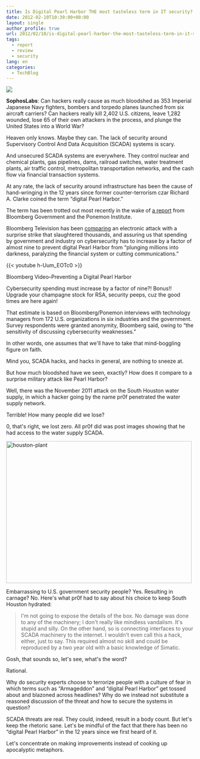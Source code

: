 ```yaml
---
title: Is Digital Pearl Harbor THE most tasteless term in IT security?
date: 2012-02-10T10:39:00+00:00
layout: single
author_profile: true
url: 2012/02/10/is-digital-pearl-harbor-the-most-tasteless-term-in-it-security/
tags:
  - report
  - review
  - security
lang: en
categories: 
  - TechBlog
---
```

![](http://lh6.ggpht.com/-bb4cyoOU-ug/TzTsofsosAI/AAAAAAAAEm8/P4R5vKCzGo4/s1600-h/digital-pearl-harbor-170%25255B2%25255D.jpg)

**SophosLabs**: Can hackers really cause as much bloodshed as 353 Imperial Japanese Navy fighters, bombers and torpedo planes launched from six aircraft carriers? Can hackers really kill 2,402 U.S. citizens, leave 1,282 wounded, lose 65 of their own attackers in the process, and plunge the United States into a World War? 

Heaven only knows. Maybe they can. The lack of security around Supervisory Control And Data Acquisition (SCADA) systems is scary. 

And unsecured SCADA systems are everywhere. They control nuclear and chemical plants, gas pipelines, dams, railroad switches, water treatment plants, air traffic control, metropolitan transportation networks, and the cash flow via financial transaction systems. 

At any rate, the lack of security around infrastructure has been the cause of hand-wringing in the 12 years since former counter-terrorism czar Richard A. Clarke coined the term “digital Pearl Harbor.” 

The term has been trotted out most recently in the wake of [a report](http://www.bloomberg.com/news/2012-01-31/cybersecurity-disaster-seen-in-u-s-survey-citing-spending-gaps.html) from Bloomberg Government and the Ponemon Institute. 

Bloomberg Television has been [comparing](http://www.youtube.com/watch?v=h-Uum_EOTc0) an electronic attack with a surprise strike that slaughtered thousands, and assuring us that spending by government and industry on cybersecurity has to increase by a factor of almost nine to prevent digital Pearl Harbor from “plunging millions into darkness, paralyzing the financial system or cutting communications.”

{{< youtube h-Uum_EOTc0 >}}

Bloomberg Video–Preventing a Digital Pearl Harbor

Cybersecurity spending must increase by a factor of nine?! Bonus!! Upgrade your champagne stock for RSA, security peeps, cuz the good times are here again!

That estimate is based on Bloomberg/Ponemon interviews with technology managers from 172 U.S. organizations in six industries and the government. Survey respondents were granted anonymity, Bloomberg said, owing to “the sensitivity of discussing cybersecurity weaknesses.”

In other words, one assumes that we'll have to take that mind-boggling figure on faith.

Mind you, SCADA hacks, and hacks in general, are nothing to sneeze at.


But how much bloodshed have we seen, exactly? How does it compare to a surprise military attack like Pearl Harbor?

Well, there was the November 2011 attack on the South Houston water supply, in which a hacker going by the name pr0f penetrated the water supply network.

Terrible! How many people did we lose?

0, that's right, we lost zero. All pr0f did was post images showing that he had access to the water supply SCADA.

<a href="http://lh6.ggpht.com/-EYQi6A0bl8w/TzTswKrBsVI/AAAAAAAAEnU/xHmlXhraUNg/s1600-h/houston-plant%25255B4%25255D.jpg"><img title="houston-plant" border="0" alt="houston-plant" src="http://lh4.ggpht.com/-mSwVGz71ceM/TzTsy3P8VoI/AAAAAAAAEnc/YJyqh6bmao4/houston-plant_thumb%25255B2%25255D.jpg?imgmax=800" width="498" height="381" /></a>

Embarrassing to U.S. government security people? Yes. Resulting in carnage? No. Here's what pr0f had to say about his choice to keep South Houston hydrated:

> I'm not going to expose the details of the box. No damage was done to any of the machinery; I don't really like mindless vandalism. It's stupid and silly. On the other hand, so is connecting interfaces to your SCADA machinery to the internet. I wouldn't even call this a hack, either, just to say. This required almost no skill and could be reproduced by a two year old with a basic knowledge of Simatic.

Gosh, that sounds so, let's see, what's the word?

Rational.

Why do security experts choose to terrorize people with a culture of fear in which terms such as “Armageddon” and “digital Pearl Harbor” get tossed about and blazoned across headlines? Why do we instead not substitute a reasoned discussion of the threat and how to secure the systems in question?

SCADA threats are real. They could, indeed, result in a body count. But let's keep the rhetoric sane. Let's be mindful of the fact that there has been no “digital Pearl Harbor” in the 12 years since we first heard of it.

Let's concentrate on making improvements instead of cooking up apocalyptic metaphors.

